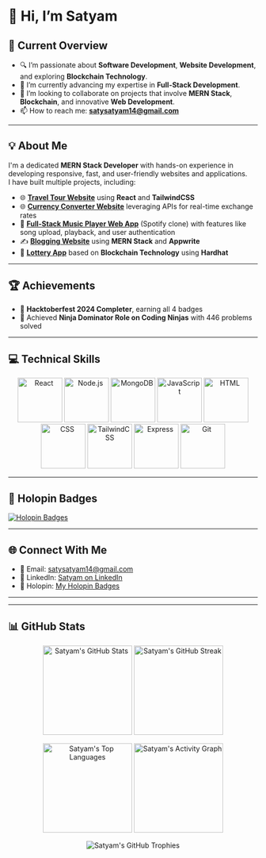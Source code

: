 # 👋 Hi, I’m Satyam  

## 👀 Current Overview  

- 🔍 I’m passionate about **Software Development**, **Website Development**, and exploring **Blockchain Technology**.  
- 🌱 I’m currently advancing my expertise in **Full-Stack Development**. 
- 💞️ I’m looking to collaborate on projects that involve **MERN Stack**, **Blockchain**, and innovative **Web Development**.  
- 📫 How to reach me: **[satysatyam14@gmail.com](mailto:satysatyam14@gmail.com)**  

---

## 💡 About Me  

I'm a dedicated **MERN Stack Developer** with hands-on experience in developing responsive, fast, and user-friendly websites and applications.  
I have built multiple projects, including:  
- 🌐 **[Travel Tour Website](#)** using **React** and **TailwindCSS**  
- 🌐 **[Currency Converter Website](#)** leveraging APIs for real-time exchange rates  
- 🎵 **[Full-Stack Music Player Web App](#)** (Spotify clone) with features like song upload, playback, and user authentication  
- ✍️ **[Blogging Website](#)** using **MERN Stack** and **Appwrite**  
- 🎲 **[Lottery App](#)** based on **Blockchain Technology** using **Hardhat**  

---

## 🏆 Achievements  

- 🔹 **Hacktoberfest 2024 Completer**, earning all 4 badges  
- 🔹 Achieved **Ninja Dominator Role on Coding Ninjas** with 446 problems solved  

---

## 💻 Technical Skills  

<p align="center">
  <img src="https://img.icons8.com/color/500/react-native.png" alt="React" width="90" height="90"/>
  <img src="https://img.icons8.com/color/500/nodejs.png" alt="Node.js" width="90" height="90"/>
  <img src="https://img.icons8.com/color/500/mongodb.png" alt="MongoDB" width="90" height="90"/>
  <img src="https://img.icons8.com/color/500/javascript.png" alt="JavaScript" width="90" height="90"/>
  <img src="https://img.icons8.com/color/500/html-5.png" alt="HTML" width="90" height="90"/>
  <img src="https://img.icons8.com/color/500/css3.png" alt="CSS" width="90" height="90"/>
  <img src="https://img.icons8.com/color/500/tailwindcss.png" alt="TailwindCSS" width="90" height="90"/>
  <img src="https://img.icons8.com/ios/452/express-js.png" alt="Express" width="90" height="90"/>
  <img src="https://img.icons8.com/color/500/git.png" alt="Git" width="90" height="90"/>
</p>

---

## 🌟 Holopin Badges  

[![Holopin Badges](https://holopin.me/knightsoul9)](https://www.holopin.io/@knightsoul9#badges)   

---

## 🌐 Connect With Me  

- 📧 Email: [satysatyam14@gmail.com](mailto:satysatyam14@gmail.com)  
- 💼 LinkedIn: [Satyam on LinkedIn](https://www.linkedin.com/in/satyam-7b60b7224/)  
- 🏅 Holopin: [My Holopin Badges](https://www.holopin.io/@knightsoul9#badges)


---

---

## 📊 GitHub Stats  

<p align="center">
  <!-- Overall Stats -->
  <img src="https://github-readme-stats.vercel.app/api?username=KnightSoul9&show_icons=true&theme=radical" alt="Satyam's GitHub Stats" height="180"/>
  <!-- Streak Stats -->
  <img src="https://github-readme-streak-stats.herokuapp.com/?user=KnightSoul9&theme=radical" alt="Satyam's GitHub Streak" height="180"/>
</p>

<p align="center">
  <!-- Top Languages -->
  <img src="https://github-readme-stats.vercel.app/api/top-langs/?username=KnightSoul9&layout=compact&theme=radical" alt="Satyam's Top Languages" height="180"/>
  <!-- Activity Graph -->
  <img src="https://github-readme-activity-graph.vercel.app/graph?username=KnightSoul9&bg_color=1A1B27&color=E91E63&line=E91E63&point=FFFFFF&area=true&hide_border=true" alt="Satyam's Activity Graph" height="180"/>
</p>

<p align="center">
  <!-- Trophy Showcase -->
  <img src="https://github-profile-trophy.vercel.app/?username=KnightSoul9&theme=radical&no-frame=true&row=1&column=6" alt="Satyam's GitHub Trophies" />
</p>
